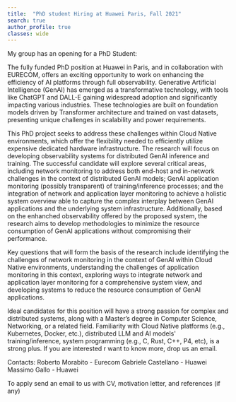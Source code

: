 ```yaml
---
title:  "PhD student Hiring at Huawei Paris, Fall 2021"
search: true
author_profile: true
classes: wide
---
```


My group has an opening for a PhD Student:

The fully funded PhD position at Huawei in Paris, and in collaboration with EURECOM, offers an exciting opportunity to work on enhancing the efficiency of AI platforms through full observability. Generative Artificial Intelligence (GenAI) has emerged as a transformative technology, with tools like ChatGPT and DALL-E gaining widespread adoption and significantly impacting various industries. These technologies are built on foundation models driven by Transformer architecture and trained on vast datasets, presenting unique challenges in scalability and power requirements.

This PhD project seeks to address these challenges within Cloud Native environments, which offer the flexibility needed to efficiently utilize expensive dedicated hardware infrastructure. The research will focus on developing observability systems for distributed GenAI inference and training. The successful candidate will explore several critical areas, including network monitoring to address both end-host and in-network challenges in the context of distributed GenAI models; GenAI application monitoring (possibly transparent) of training/inference processes; and the integration of network and application layer monitoring to achieve a holistic system overview able to capture the complex interplay between GenAI applications and the underlying system infrastructure. Additionally, based on the enhanched observability offered by the proposed system, the research aims to develop methodologies to minimize the resource consumption of GenAI applications without compromising their performance.

Key questions that will form the basis of the research include identifying the challenges of network monitoring in the context of GenAI within Cloud Native environments, understanding the challenges of application monitoring in this context, exploring ways to integrate network and application layer monitoring for a comprehensive system view, and developing systems to reduce the resource consumption of GenAI applications.

Ideal candidates for this position will have a strong passion for complex and distributed systems, along with a Master’s degree in Computer Science, Networking, or a related field. Familiarity with Cloud Native platforms (e.g., Kubernetes, Docker, etc.), distributed LLM and AI models' training/inference, system programming (e.g., C, Rust, C++, P4, etc), is a strong plus. If you are interested r want to know more, drop us an email. 

Contacts:
Roberto Morabito - Eurecom
Gabriele Castellano - Huawei
Massimo Gallo - Huawei

To apply send an email to us with CV, motivation letter, and references (if any)